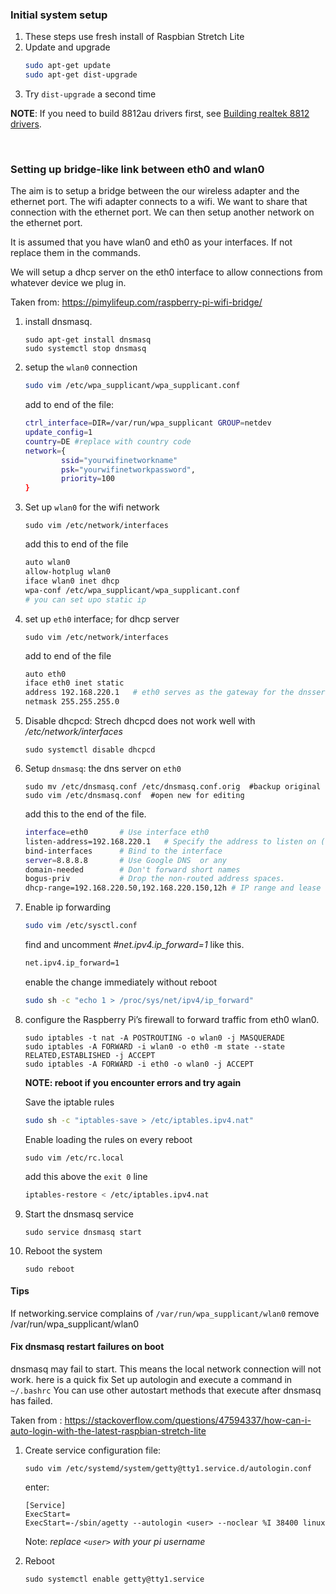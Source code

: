 ### Initial system setup

1. These steps use fresh install of Raspbian Stretch Lite
2. Update and upgrade
    ```sh
    sudo apt-get update
    sudo apt-get dist-upgrade
    ```
3. Try `dist-upgrade` a second time

**NOTE**: 
If you need to build 8812au drivers first, see [Building realtek 8812 drivers](https://github.com/joseananio/linux-hacks/tree/master/raspberrypi/building-realtek-8812audrivers.md).

<br>

### Setting up bridge-like link between eth0 and wlan0

The aim is to setup a bridge between the our wireless adapter and the ethernet port. The wifi adapter connects to a wifi. We want to share that connection with the ethernet port. We can then setup another network on the ethernet port.

It is assumed that you have wlan0 and eth0 as your interfaces. If not replace them in the commands.

We will setup a dhcp server on the eth0 interface to allow connections from whatever device we plug in. 

Taken from: https://pimylifeup.com/raspberry-pi-wifi-bridge/

1. install dnsmasq.
    ```
    sudo apt-get install dnsmasq
    sudo systemctl stop dnsmasq
    ```

2. setup the `wlan0` connection
    ```sh
    sudo vim /etc/wpa_supplicant/wpa_supplicant.conf
    ```
    add to end of the file:
    ```sh
    ctrl_interface=DIR=/var/run/wpa_supplicant GROUP=netdev
    update_config=1
    country=DE #replace with country code
    network={
            ssid="yourwifinetworkname"
            psk="yourwifinetworkpassword",
            priority=100
    }
    ```

3. Set up `wlan0` for the wifi network
    ``` 
    sudo vim /etc/network/interfaces
    ```
    add this to end of the file
    ```sh
    auto wlan0
    allow-hotplug wlan0
    iface wlan0 inet dhcp
    wpa-conf /etc/wpa_supplicant/wpa_supplicant.conf
    # you can set upo static ip
    ```

4. set up `eth0` interface; for dhcp server
    ```
    sudo vim /etc/network/interfaces
    ```
     add to end of the file
    ```sh
    auto eth0
    iface eth0 inet static
    address 192.168.220.1   # eth0 serves as the gateway for the dnsserver
    netmask 255.255.255.0
    ```


5. Disable dhcpcd: Strech dhcpcd does not work well with */etc/network/interfaces*
    ```
    sudo systemctl disable dhcpcd
    ```

6. Setup `dnsmasq`: the dns server on `eth0`
    ```
    sudo mv /etc/dnsmasq.conf /etc/dnsmasq.conf.orig  #backup original
    sudo vim /etc/dnsmasq.conf  #open new for editing
    ```
    add this to the end of the file.
    ```sh
    interface=eth0       # Use interface eth0  
    listen-address=192.168.220.1   # Specify the address to listen on (eth0) 
    bind-interfaces      # Bind to the interface
    server=8.8.8.8       # Use Google DNS  or any
    domain-needed        # Don't forward short names  
    bogus-priv           # Drop the non-routed address spaces.  
    dhcp-range=192.168.220.50,192.168.220.150,12h # IP range and lease time  
    ```

7. Enable ip forwarding
    ```sh
    sudo vim /etc/sysctl.conf
    ```
    find and uncomment *#net.ipv4.ip_forward=1* like this.
    ```sh
    net.ipv4.ip_forward=1 
    ```
    enable the change immediately without reboot
    ```sh
    sudo sh -c "echo 1 > /proc/sys/net/ipv4/ip_forward"  
    ```

8. configure the Raspberry Pi’s firewall to forward traffic from eth0 wlan0.
    ```
    sudo iptables -t nat -A POSTROUTING -o wlan0 -j MASQUERADE  
    sudo iptables -A FORWARD -i wlan0 -o eth0 -m state --state RELATED,ESTABLISHED -j ACCEPT  
    sudo iptables -A FORWARD -i eth0 -o wlan0 -j ACCEPT  
    ```
    **NOTE: reboot if you encounter errors and try again**

    Save the iptable rules 
    ```sh
    sudo sh -c "iptables-save > /etc/iptables.ipv4.nat"
    ```
    Enable loading the rules on every reboot
    ```
    sudo vim /etc/rc.local
    ```
    add this above the `exit 0` line
    ```sh
    iptables-restore < /etc/iptables.ipv4.nat
    ```

11. Start the dnsmasq service
    ```
    sudo service dnsmasq start
    ```

12. Reboot the system
    ```
    sudo reboot
    ```
#### Tips
If networking.service complains of `/var/run/wpa_supplicant/wlan0`
remove /var/run/wpa_supplicant/wlan0 

#### Fix dnsmasq restart failures on boot

dnsmasq may fail to start. This means the local network connection will not work. here is a quick fix
Set up autologin and execute a command in `~/.bashrc`
You can use other autostart methods that execute after dnsmasq has failed.

Taken from : https://stackoverflow.com/questions/47594337/how-can-i-auto-login-with-the-latest-raspbian-stretch-lite

1. Create service configuration file:
    ```
    sudo vim /etc/systemd/system/getty@tty1.service.d/autologin.conf
    ```
    enter:
    ```
    [Service]
    ExecStart=
    ExecStart=-/sbin/agetty --autologin <user> --noclear %I 38400 linux
    ```
    Note: *replace `<user>` with your pi username*

2. Reboot
    ```
    sudo systemctl enable getty@tty1.service
    ```